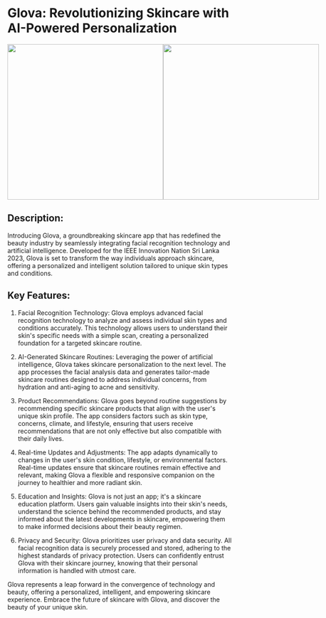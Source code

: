 # Glova: Revolutionizing Skincare with AI-Powered Personalization

<div style="display: flex; flex-direction: row;">
    <img src="/img/Picture1.png" width="350" />
    <img src="/img/Picture2.jpeg" width="350" />
</div>

## Description:

Introducing Glova, a groundbreaking skincare app that has redefined the beauty industry by seamlessly integrating facial recognition technology and artificial intelligence. Developed for the IEEE Innovation Nation Sri Lanka 2023, Glova is set to transform the way individuals approach skincare, offering a personalized and intelligent solution tailored to unique skin types and conditions.

## Key Features:

1. Facial Recognition Technology:
Glova employs advanced facial recognition technology to analyze and assess individual skin types and conditions accurately. This technology allows users to understand their skin's specific needs with a simple scan, creating a personalized foundation for a targeted skincare routine.

2. AI-Generated Skincare Routines:
Leveraging the power of artificial intelligence, Glova takes skincare personalization to the next level. The app processes the facial analysis data and generates tailor-made skincare routines designed to address individual concerns, from hydration and anti-aging to acne and sensitivity.

3. Product Recommendations:
Glova goes beyond routine suggestions by recommending specific skincare products that align with the user's unique skin profile. The app considers factors such as skin type, concerns, climate, and lifestyle, ensuring that users receive recommendations that are not only effective but also compatible with their daily lives.

4. Real-time Updates and Adjustments:
The app adapts dynamically to changes in the user's skin condition, lifestyle, or environmental factors. Real-time updates ensure that skincare routines remain effective and relevant, making Glova a flexible and responsive companion on the journey to healthier and more radiant skin.

5. Education and Insights:
Glova is not just an app; it's a skincare education platform. Users gain valuable insights into their skin's needs, understand the science behind the recommended products, and stay informed about the latest developments in skincare, empowering them to make informed decisions about their beauty regimen.

6. Privacy and Security:
Glova prioritizes user privacy and data security. All facial recognition data is securely processed and stored, adhering to the highest standards of privacy protection. Users can confidently entrust Glova with their skincare journey, knowing that their personal information is handled with utmost care.

Glova represents a leap forward in the convergence of technology and beauty, offering a personalized, intelligent, and empowering skincare experience. Embrace the future of skincare with Glova, and discover the beauty of your unique skin.
